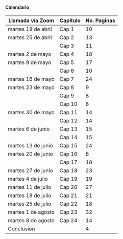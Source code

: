 #### Calendario

| Llamada vía Zoom | Capítulo | No. Paginas |
| --- | --- | --- |
| martes 18 de abril | Cap 1 | 10 |
| martes 25 de abril | Cap 2 | 13 |
|  | Cap 3 | 11 |
| martes 2 de mayo | Cap 4 | 18 |
| martes 9 de mayo | Cap 5 | 17 |
|  | Cap 6 | 10 |
| martes 16 de mayo | Cap 7 | 24 |
| martes 23 de mayo | Cap 8 | 9 |
|  | Cap 9 | 8 |
|  | Cap 10 | 8 |
| martes 30 de mayo | Cap 11 | 14 |
|  | Cap 12 | 14 |
| martes 6 de junio | Cap 13 | 15 |
|  | Cap 14 | 15 |
| martes 13 de junio | Cap 15 | 24 |
| martes 20 de junio | Cap 16 | 8 |
|  | Cap 17 | 18 |
| martes 27 de junio | Cap 18 | 23 |
| martes 4 de julio | Cap 19 | 19 |
| martes 11 de julio | Cap 20 | 27 |
| martes 18 de julio | Cap 21 | 21 |
| martes 25 de julio | Cap 22 | 18 |
| martes 1 de agosto | Cap 23 | 32 |
| martes 8 de agosto | Cap 24 | 14 |
| Conclusion |  | 4 |
